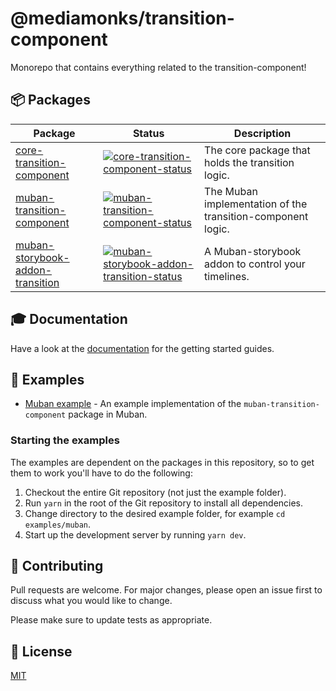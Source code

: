 # @mediamonks/transition-component
Monorepo that contains everything related to the transition-component!

## 📦 Packages
| Package                            | Status                                                                         | Description                                                 |
| ---------------------------------- | ------------------------------------------------------------------------------ | ----------------------------------------------------------- |
| [core-transition-component]        | [![core-transition-component-status]][core-transition-component]               | The core package that holds the transition logic.           |
| [muban-transition-component]       | [![muban-transition-component-status]][muban-transition-component]             | The Muban implementation of the transition-component logic. |
| [muban-storybook-addon-transition] | [![muban-storybook-addon-transition-status]][muban-storybook-addon-transition] | A Muban-storybook addon to control your timelines.          |

## 🎓 Documentation
Have a look at the [documentation](https://mediamonks.github.io/transition-component/) for the getting started guides.

## 🎩 Examples
* [Muban example](./examples/muban) - An example implementation of the `muban-transition-component` package in Muban.

### Starting the examples
The examples are dependent on the packages in this repository, so to get them to work you'll have to do the following:
1. Checkout the entire Git repository (not just the example folder).
2. Run `yarn` in the root of the Git repository to install all dependencies.
3. Change directory to the desired example folder, for example `cd examples/muban`.
4. Start up the development server by running `yarn dev`.

## 💪 Contributing
Pull requests are welcome. For major changes, please open an issue first to discuss what you would like to change.

Please make sure to update tests as appropriate.

## 📝 License
[MIT](./LICENSE)

[core-transition-component]: ./packages/core-transition-component
[core-transition-component-status]: https://img.shields.io/npm/v/@mediamonks/core-transition-component.svg?colorB=41a6ff
[muban-transition-component]: ./packages/muban-transition-component
[muban-transition-component-status]: https://img.shields.io/npm/v/@mediamonks/muban-transition-component.svg?colorB=41a6ff
[muban-storybook-addon-transition]: ./packages/muban-storybook-addon-transition
[muban-storybook-addon-transition-status]: https://img.shields.io/npm/v/@mediamonks/muban-storybook-addon-transition.svg?colorB=41a6ff
